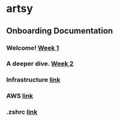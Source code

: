 # artsy

## Onboarding Documentation

### Welcome! [Week 1](https://github.com/patrinoua/artsy/blob/main/onboarding-week1.md)

### A deeper dive. [Week 2](https://github.com/patrinoua/artsy/blob/main/onboarding-week2.md)

### Infrastructure [link](https://github.com/patrinoua/artsy/blob/main/infrastructure.md)

### AWS [link](https://github.com/patrinoua/artsy/blob/main/aws)

### .zshrc [link](https://github.com/patrinoua/artsy/blob/main/.zshrc)
